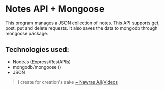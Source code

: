 # Notes API + Mongoose
This program manages a JSON collection of notes. This API supports get, post, put and delete requests. It also saves the data to mongodb through mongoose package.

## Technologies used:                                        
- NodeJs (Express/RestAPIs)
- mongodb/mongoose ()
- JSON

> I create for creation's sake [~ Nawras Ali](https://learnwithnaw.com)/[Videos](https://youtube.com/c/learnwithnaw)

